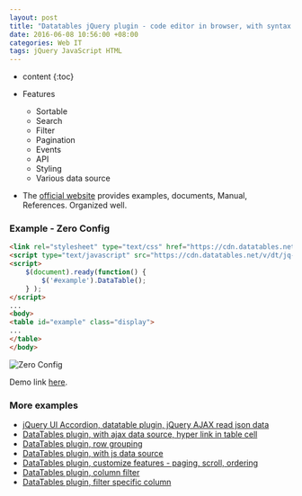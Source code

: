 ```yaml
---
layout: post
title: "Datatables jQuery plugin - code editor in browser, with syntax highlight"
date: 2016-06-08 10:56:00 +08:00
categories: Web IT
tags: jQuery JavaScript HTML
---
```


* content
{:toc}


* Features
    - Sortable
    - Search
    - Filter 
    - Pagination
    - Events
    - API
    - Styling
    - Various data source
* The [official website](https://datatables.net/) provides examples, documents, Manual, References. Organized well.

### Example - Zero Config

```html
<link rel="stylesheet" type="text/css" href="https://cdn.datatables.net/v/dt/jq-3.2.1/jq-3.2.1/dt-1.10.16/datatables.min.css"/>
<script type="text/javascript" src="https://cdn.datatables.net/v/dt/jq-3.2.1/jq-3.2.1/dt-1.10.16/datatables.min.js"></script>
<script>
    $(document).ready(function() {
        $('#example').DataTable();
    } );
</script>
...
<body>
<table id="example" class="display">
...
</table>
</body>
```

![Zero Config](https://ejres-1253687085.picgz.myqcloud.com/img/javascript/datatables-eg1.png)

Demo link [here](https://eastmanjian.cn/js_demo/tiy.jsp?sample=jq%2Fplugin%2Fdatatable%2Fzero_config.html).






### More examples  
* [jQuery UI Accordion, datatable plugin, jQuery AJAX read json data](https://eastmanjian.cn/js_demo/tiy.jsp?sample=jq%2Fdemo%2Faccordion_datatable.html)
* [DataTables plugin, with ajax data source, hyper link in table cell](https://eastmanjian.cn/js_demo/tiy.jsp?sample=jq%2Fplugin%2Fdatatable%2Fajax_data_source.html)
* [DataTables plugin, row grouping](https://eastmanjian.cn/js_demo/tiy.jsp?sample=jq%2Fplugin%2Fdatatable%2Frow_grouping.html)
* [DataTables plugin, with js data source](https://eastmanjian.cn/js_demo/tiy.jsp?sample=jq%2Fplugin%2Fdatatable%2Fjs_data_source.html)
* [DataTables plugin, customize features - paging, scroll, ordering](https://eastmanjian.cn/js_demo/tiy.jsp?sample=jq%2Fplugin%2Fdatatable%2Ffeature_enable_disable.html)
* [DataTables plugin, column filter](https://eastmanjian.cn/js_demo/tiy.jsp?sample=jq%2Fplugin%2Fdatatable%2Fcolumn_filter.html)
* [DataTables plugin, filter specific column]()